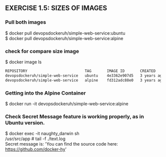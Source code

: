 ## EXERCISE 1.5: SIZES OF IMAGES

### Pull both images 
$ docker pull devopsdockeruh/simple-web-service:ubuntu <br>
$ docker pull devopsdockeruh/simple-web-service:alpine 

### check for compare size image
$ docker image ls <br>
```markdown
REPOSITORY                          TAG       IMAGE ID       CREATED       SIZE 
devopsdockeruh/simple-web-service   ubuntu    4e3362e907d5   3 years ago   83MB 
devopsdockeruh/simple-web-service   alpine    fd312adc88e0   3 years ago   15.7MB
```
### Getting into the Alpine Container
$ docker run -it devopsdockeruh/simple-web-service:alpine

### Check Secret Message feature is working properly, as in Ubuntu version.
$ docker exec -it naughty_darwin sh <br>
/usr/src/app # tail -f ./text.log <br>
Secret message is: 'You can find the source code here: https://github.com/docker-hy'